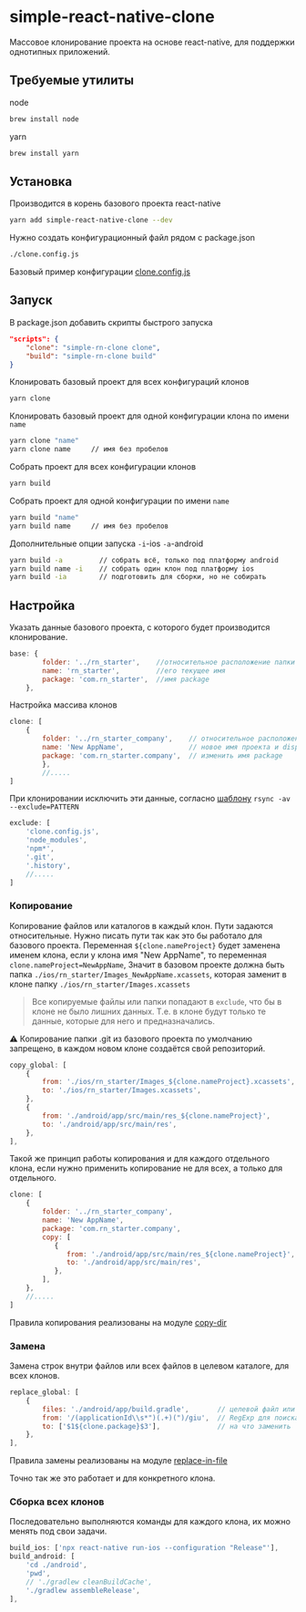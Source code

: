 # simple-react-native-clone

Массовое клонирование проекта на основе react-native, для поддержки однотипных приложений.

## Требуемые утилиты

node

```bash
brew install node
```

yarn

```bash
brew install yarn
```

## Установка

Производится в корень базового проекта react-native

```bash
yarn add simple-react-native-clone --dev
```

Нужно создать конфигурационный файл рядом с package.json

```bash
./clone.config.js
```

Базовый пример конфигурации [clone.config.js](./clone.config.js)

## Запуск

В package.json добавить скрипты быстрого запуска

```json
"scripts": {
    "clone": "simple-rn-clone clone",
    "build": "simple-rn-clone build"
}
```

Клонировать базовый проект для всех конфигураций клонов

```bash
yarn clone
```

Клонировать базовый проект для одной конфигурации клона по имени `name`

```bash
yarn clone "name"
yarn clone name     // имя без пробелов
```

Собрать проект для всех конфигурации клонов

```bash
yarn build
```

Собрать проект для одной конфигурации по имени `name`

```bash
yarn build "name"
yarn build name     // имя без пробелов
```

Дополнительные опции запуска `-i`-ios  `-a`-android

```bash
yarn build -a         // собрать всё, только под платформу android
yarn build name -i    // собрать один клон под платформу ios
yarn build -ia        // подготовить для сборки, но не собирать
```

## Настройка

Указать данные базового проекта, с которого будет производится клонирование.

```js
base: {
        folder: '../rn_starter',    //относительное расположение папки проекта
        name: 'rn_starter',         //его текущее имя
        package: 'com.rn_starter',  //имя package
    },
```

Настройка массива клонов

```js
clone: [
    {
        folder: '../rn_starter_company',    // относительное расположение папки клона
        name: 'New AppName',                // новое имя проекта и displayName
        package: 'com.rn_starter.company',  // изменить имя package
        },
        //.....
]
```

При клонировании исключить эти данные, согласно [шаблону](https://linuxize.com/post/how-to-exclude-files-and-directories-with-rsync/) `rsync -av --exclude=PATTERN`

```js
exclude: [
    'clone.config.js',
    'node_modules',
    'npm*',
    '.git',
    '.history',
    //.....
]
```

### Копирование

Копирование файлов или каталогов в каждый клон. Пути задаются относительные. Нужно писать пути так как это бы работало для базового проекта.
Переменная `${clone.nameProject}` будет заменена именем клона,
если у клона имя "New AppName", то переменная `clone.nameProject=NewAppName`,
Значит в базовом проекте должна быть папка
`./ios/rn_starter/Images_NewAppName.xcassets`, которая заменит в клоне папку
`./ios/rn_starter/Images.xcassets`

> Все копируемые файлы или папки попадают в `exclude`, что бы в клоне не было лишних данных. Т.е. в клоне будут только те данные, которые для него и предназначались.

⚠️ Копирование папки .git из базового проекта по умолчанию запрещено, в каждом новом клоне создаётся свой репозиторий.

```js
copy_global: [
    {
        from: './ios/rn_starter/Images_${clone.nameProject}.xcassets',
        to: './ios/rn_starter/Images.xcassets',
    },
    {
        from: './android/app/src/main/res_${clone.nameProject}',
        to: './android/app/src/main/res',
    },
],
```

Такой же принцип работы копирования и для каждого отдельного клона, если нужно применить копирование не для всех, а только для отдельного.

```js
clone: [
    {
        folder: '../rn_starter_company',
        name: 'New AppName',
        package: 'com.rn_starter.company',
        copy: [
           {
              from: './android/app/src/main/res_${clone.nameProject}',
              to: './android/app/src/main/res',
           },
        ],
    },
    //.....
]
```

Правила копирования реализованы на модуле [copy-dir](https://www.npmjs.com/package/copy-dir)

### Замена

Замена строк внутри файлов или всех файлов в целевом каталоге, для всех клонов.

```js
replace_global: [
    {
        files: './android/app/build.gradle',       // целевой файл или папка для изменения
        from: '/(applicationId\\s*")(.+)(")/giu',  // RegExp для поиска
        to: ['$1${clone.package}$3'],              // на что заменить
    },
],
```

Правила замены реализованы на модуле [replace-in-file
](https://www.npmjs.com/package/replace-in-file)

Точно так же это работает и для конкретного клона.

### Сборка всех клонов

Последовательно выполняются команды для каждого клона, их можно менять под свои задачи.

```js
build_ios: ['npx react-native run-ios --configuration "Release"'],
build_android: [
    'cd ./android',
    'pwd',
    // './gradlew cleanBuildCache',
    './gradlew assembleRelease',
],
```
